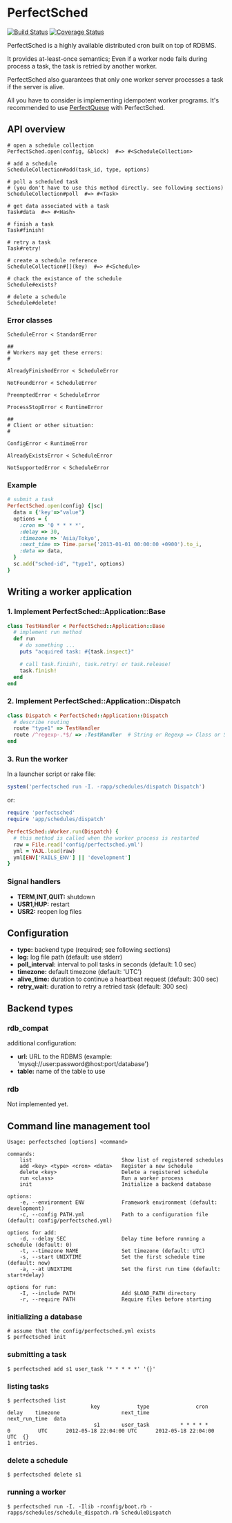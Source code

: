 # PerfectSched

[![Build Status](https://travis-ci.org/treasure-data/perfectsched.svg?branch=master)](https://travis-ci.org/treasure-data/perfectsched)
[![Coverage Status](https://coveralls.io/repos/treasure-data/perfectsched/badge.svg?branch=master&service=github)](https://coveralls.io/github/treasure-data/perfectsched?branch=master)

PerfectSched is a highly available distributed cron built on top of RDBMS.

It provides at-least-once semantics; Even if a worker node fails during process a task, the task is retried by another worker.

PerfectSched also guarantees that only one worker server processes a task if the server is alive.

All you have to consider is implementing idempotent worker programs. It's recommended to use [PerfectQueue](https://github.com/treasure-data/perfectqueue) with PerfectSched.


## API overview

```
# open a schedule collection
PerfectSched.open(config, &block)  #=> #<ScheduleCollection>

# add a schedule
ScheduleCollection#add(task_id, type, options)

# poll a scheduled task
# (you don't have to use this method directly. see following sections)
ScheduleCollection#poll  #=> #<Task>

# get data associated with a task
Task#data  #=> #<Hash>

# finish a task
Task#finish!

# retry a task
Task#retry!

# create a schedule reference
ScheduleCollection#[](key)  #=> #<Schedule>

# chack the existance of the schedule
Schedule#exists?

# delete a schedule
Schedule#delete!
```

### Error classes

```
ScheduleError < StandardError

##
# Workers may get these errors:
#

AlreadyFinishedError < ScheduleError

NotFoundError < ScheduleError

PreemptedError < ScheduleError

ProcessStopError < RuntimeError

##
# Client or other situation:
#

ConfigError < RuntimeError

AlreadyExistsError < ScheduleError

NotSupportedError < ScheduleError
```


### Example

```ruby
# submit a task
PerfectSched.open(config) {|sc|
  data = {'key'=>"value"}
  options = {
    :cron => '0 * * * *',
    :delay => 30,
    :timezone => 'Asia/Tokyo',
    :next_time => Time.parse('2013-01-01 00:00:00 +0900').to_i,
    :data => data,
  }
  sc.add("sched-id", "type1", options)
}
```


## Writing a worker application

### 1. Implement PerfectSched::Application::Base

```ruby
class TestHandler < PerfectSched::Application::Base
  # implement run method
  def run
    # do something ...
    puts "acquired task: #{task.inspect}"

    # call task.finish!, task.retry! or task.release!
    task.finish!
  end
end
```

### 2. Implement PerfectSched::Application::Dispatch

```ruby
class Dispatch < PerfectSched::Application::Dispatch
  # describe routing
  route "type1" => TestHandler
  route /^regexp-.*$/ => :TestHandler  # String or Regexp => Class or Symbol
end
```

### 3. Run the worker

In a launcher script or rake file:

```ruby
system('perfectsched run -I. -rapp/schedules/dispatch Dispatch')
```

or:

```ruby
require 'perfectsched'
require 'app/schedules/dispatch'

PerfectSched::Worker.run(Dispatch) {
  # this method is called when the worker process is restarted
  raw = File.read('config/perfectsched.yml')
  yml = YAJL.load(raw)
  yml[ENV['RAILS_ENV'] || 'development']
}
```

### Signal handlers

- **TERM**,**INT**,**QUIT:** shutdown
- **USR1**,**HUP:** restart
- **USR2:** reopen log files

## Configuration

- **type:** backend type (required; see following sections)
- **log:** log file path (default: use stderr)
- **poll\_interval:** interval to poll tasks in seconds (default: 1.0 sec)
- **timezone:** default timezone (default: 'UTC')
- **alive\_time:** duration to continue a heartbeat request (default: 300 sec)
- **retry\_wait:** duration to retry a retried task (default: 300 sec)

## Backend types

### rdb\_compat

additional configuration:

- **url:** URL to the RDBMS (example: 'mysql://user:password@host:port/database')
- **table:** name of the table to use

### rdb

Not implemented yet.


## Command line management tool

```
Usage: perfectsched [options] <command>

commands:
    list                             Show list of registered schedules
    add <key> <type> <cron> <data>   Register a new schedule
    delete <key>                     Delete a registered schedule
    run <class>                      Run a worker process
    init                             Initialize a backend database

options:
    -e, --environment ENV            Framework environment (default: development)
    -c, --config PATH.yml            Path to a configuration file (default: config/perfectsched.yml)

options for add:
    -d, --delay SEC                  Delay time before running a schedule (default: 0)
    -t, --timezone NAME              Set timezone (default: UTC)
    -s, --start UNIXTIME             Set the first schedule time (default: now)
    -a, --at UNIXTIME                Set the first run time (default: start+delay)

options for run:
    -I, --include PATH               Add $LOAD_PATH directory
    -r, --require PATH               Require files before starting
```

### initializing a database

    # assume that the config/perfectsched.yml exists
    $ perfectsched init

### submitting a task

    $ perfectsched add s1 user_task '* * * * *' '{}'

### listing tasks

    $ perfectsched list
                               key            type               cron   delay    timezone                    next_time                next_run_time  data
                                s1       user_task          * * * * *       0         UTC      2012-05-18 22:04:00 UTC      2012-05-18 22:04:00 UTC  {}
    1 entries.

### delete a schedule

    $ perfectsched delete s1

### running a worker

    $ perfectsched run -I. -Ilib -rconfig/boot.rb -rapps/schedules/schedule_dispatch.rb ScheduleDispatch

